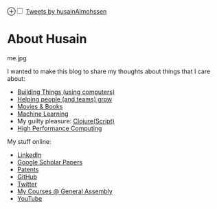 <p>
    <label for="mn-figure-1" class="margin-toggle">⊕</label><input type="checkbox" id="mn-figure-1" class="margin-toggle">
    <span class="marginnote">
    <a class="twitter-timeline" data-width="220" href="https://twitter.com/husainAlmohssen?ref_src=twsrc%5Etfw">Tweets by husainAlmohssen</a> <script async src="https://platform.twitter.com/widgets.js" charset="utf-8"></script></span>
</p>

# About Husain

me.jpg

I wanted to make this blog to share my thoughts about things that I care about:
- [Building Things (using computers)](/blog/software_engineering)
- [Helping people (and teams) grow](/blog/management)
- [Movies & Books](/blog/movies_n_books)   
- [Machine Learning](/blog/Machine_Learning)
- My guilty pleasure: [Clojure(Script)](http://clojure.org)
- [High Performance Computing](http://web.mit.edu/husain/www/)


My stuff online:

- [LinkedIn](https://www.linkedin.com/in/husainalmohssen/)
- [Google Scholar Papers](http://scholar.google.com/citations?user=CugFCugAAAAJ&hl=en)
- [Patents](https://patents.google.com/?inventor=Husain+al-mohssen&oq=Husain+al-mohssen)
- [GitHub](https://github.com/mohsseha)
- [Twitter](https://www.twitter.com/husainalmohssen)
- [My Courses @ General Assembly](https://generalassemb.ly/instructors/husain-al-mohssen/11766)
- [YouTube](https://www.youtube.com/channel/UCfik4WDJokKNHJq5Py8WfwA)
